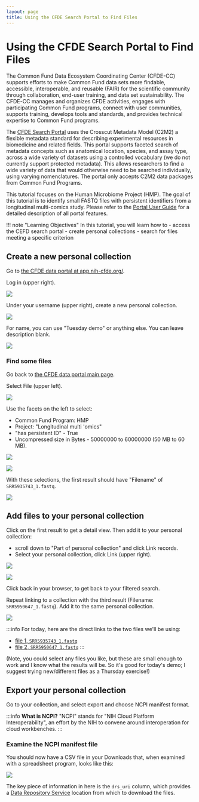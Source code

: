 ```yaml
---
layout: page
title: Using the CFDE Search Portal to Find Files
---
```


#  Using the CFDE Search Portal to Find Files

The Common Fund Data Ecosystem Coordinating Center (CFDE-CC) supports efforts to make Common Fund data sets more findable, accessible, interoperable, and reusable (FAIR) for the scientific community through collaboration, end-user training, and data set sustainability. The CFDE-CC manages and organizes CFDE activities, engages with participating Common Fund programs, connect with user communities, supports training, develops tools and standards, and provides technical expertise to Common Fund programs.

The [CFDE Search Portal](https://app.nih-cfde.org/) uses the Crosscut Metadata Model (C2M2) a flexible metadata standard for describing experimental resources in biomedicine and related fields. This portal supports faceted search of metadata concepts such as anatomical location, species, and assay type, across a wide variety of datasets using a controlled vocabulary (we do not currently support protected metadata). This allows researchers to find a wide variety of data that would otherwise need to be searched individually, using varying nomenclatures. The portal only accepts C2M2 data packages from Common Fund Programs.

This tutorial focuses on the Human Microbiome Project (HMP). The goal of this tutorial is to identify small FASTQ files with persistent identifiers from a longitudinal multi-comics study. Please refer to the [Portal User Guide](https://docs.nih-cfde.org/en/latest/about/portalguide/) for a detailed description of all portal features. 

!!! note "Learning Objectives"
    In this tutorial, you will learn how to
    - access the CEFD search portal
    - create personal collections
    - search for files meeting a specific criterion

## Create a new personal collection

Go to [the CFDE data portal at app.nih-cfde.org/](https://app.nih-cfde.org/). 

Log in (upper right).

![](https://i.imgur.com/YVXgMVK.png)

Under your username (upper right), create a new personal collection. 

![](https://i.imgur.com/D2eEXg2.png)

For name, you can use "Tuesday demo" or anything else. You can leave description blank.

![](https://i.imgur.com/eNoJFep.png)


### Find some files

Go back to [the CFDE data portal main page](https://app.nih-cfde.org/). 

Select <span class="highlight_txt">File</span> (upper left).

![](https://i.imgur.com/nIlZ2Jw.png)

Use the facets on the left to select:
* Common Fund Program: HMP
* Project: "Longitudinal multi 'omics"
* "has persistent ID" - True
* Uncompressed size in Bytes - 50000000 to 60000000 (50 MB to 60 MB).

![](https://i.imgur.com/7SAZK0X.png)


![](https://i.imgur.com/9wOPGAY.png)


With these selections, the first result should have "Filename" of `SRR5935743_1.fastq`.

![](https://i.imgur.com/ULbqD7W.png)


## Add files to your personal collection

Click on the first result to get a detail view. Then add it to your personal collection:
* scroll down to "Part of personal collection" and click  <span class="highlight_txt">Link records</span>.
* Select your personal collection, click <span class="highlight_txt">Link</span> (upper right).

![](https://i.imgur.com/76nE4vc.png)

![](https://i.imgur.com/lWWBz0m.png)


Click <span class="highlight_txt">back</span> in your browser, to get back to your filtered search.

Repeat linking to a collection with the third result (Filename: `SRR5950647_1.fastq`). Add it to the same personal collection.

![](https://i.imgur.com/aOX8Gz7.png)


:::info
For today, here are the direct links to the two files we'll be using:
* [file 1, `SRR5935743_1.fastq`](https://app.nih-cfde.org/chaise/record/#1/CFDE:file/nid=528892)
* [file 2, `SRR5950647_1.fastq`](https://app.nih-cfde.org/chaise/record/#1/CFDE:file/nid=531342)
:::

(Note, you could select any files you like, but these are small enough to work and I know what the results will be. So it's good for today's demo; I suggest trying new/different files as a Thursday exercise!)

## Export your personal collection

Go to your collection, and select <span class="highlight_txt">export</span> and choose <span class="highlight_txt">NCPI manifest format</span>.

:::info
**What is NCPI?**
"NCPI" stands for "NIH Cloud Platform Interoperability", an effort by the NIH to convene around interoperation for cloud workbenches.
:::

### Examine the NCPI manifest file

You should now have a CSV file in your Downloads that, when examined with a spreadsheet program, looks like this:

![](https://hackmd.io/_uploads/HkshxgdLq.png)

The key piece of information in here is the `drs_uri` column, which provides a [Data Repository Service](https://ga4gh.github.io/data-repository-service-schemas/preview/release/drs-1.0.0/docs/) location from which to download the files.
